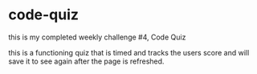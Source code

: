 # code-quiz
this is my completed weekly challenge #4, Code Quiz

this is a functioning quiz that is timed and tracks the users score and will save it to see again after the page is refreshed.
